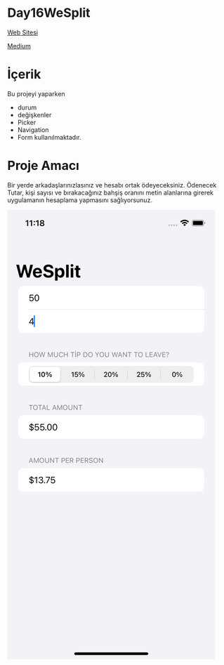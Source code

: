 # Day16WeSplit

[Web Sitesi](https://www.hackingwithswift.com/100/swiftui/16)

[Medium](https://cmlcrn17.medium.com/100-days-of-swiftui-0-a372c26d926)

# İçerik
Bu projeyi yaparken 
  * durum
  * değişkenler
  * Picker
  * Navigation
  * Form
kullanılmaktadır. 

# Proje Amacı
Bir yerde arkadaşlarınızlasınız ve hesabı ortak ödeyeceksiniz. 
Ödenecek Tutar, kişi sayısı ve bırakacağınız bahşiş oranını metin alanlarına girerek uygulamanın hesaplama yapmasını sağlıyorsunuz. 

![Ekran Görüntüsü](https://github.com/cmlcrn17/Day16WeSplit/blob/main/Simulator%20Screen%20Shot%20-%20iPhone%2013%20Pro%20-%202022-01-20%20at%2023.18.31.png)


